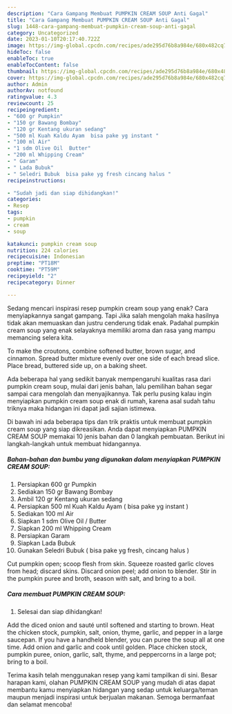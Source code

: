 ```yaml
---
description: "Cara Gampang Membuat PUMPKIN CREAM SOUP Anti Gagal"
title: "Cara Gampang Membuat PUMPKIN CREAM SOUP Anti Gagal"
slug: 1448-cara-gampang-membuat-pumpkin-cream-soup-anti-gagal
category: Uncategorized
date: 2023-01-10T20:17:40.722Z
image: https://img-global.cpcdn.com/recipes/ade295d76b8a984e/680x482cq70/pumpkin-cream-soup-foto-resep-utama.jpg
hideToc: false
enableToc: true
enableTocContent: false
thumbnail: https://img-global.cpcdn.com/recipes/ade295d76b8a984e/680x482cq70/pumpkin-cream-soup-foto-resep-utama.jpg
cover: https://img-global.cpcdn.com/recipes/ade295d76b8a984e/680x482cq70/pumpkin-cream-soup-foto-resep-utama.jpg
author: Admin
authorAv: notfound
ratingvalue: 4.3
reviewcount: 25
recipeingredient:
- "600 gr Pumpkin"
- "150 gr Bawang Bombay"
- "120 gr Kentang ukuran sedang"
- "500 ml Kuah Kaldu Ayam  bisa pake yg instant "
- "100 ml Air"
- "1 sdm Olive Oil  Butter"
- "200 ml Whipping Cream"
- " Garam"
- " Lada Bubuk"
- " Seledri Bubuk  bisa pake yg fresh cincang halus "
recipeinstructions:

- "Sudah jadi dan siap dihidangkan!"
categories:
- Resep
tags:
- pumpkin
- cream
- soup

katakunci: pumpkin cream soup 
nutrition: 224 calories
recipecuisine: Indonesian
preptime: "PT18M"
cooktime: "PT59M"
recipeyield: "2"
recipecategory: Dinner

---
```



Sedang mencari inspirasi resep pumpkin cream soup yang enak? Cara menyiapkannya sangat gampang. Tapi Jika salah mengolah maka hasilnya tidak akan memuaskan dan justru cenderung tidak enak. Padahal pumpkin cream soup yang enak selayaknya memiliki aroma dan rasa yang mampu memancing selera kita.


To make the croutons, combine softened butter, brown sugar, and cinnamon. Spread butter mixture evenly over one side of each bread slice. Place bread, buttered side up, on a baking sheet.

Ada beberapa hal yang sedikit banyak mempengaruhi kualitas rasa dari pumpkin cream soup, mulai dari jenis bahan, lalu pemilihan bahan segar sampai cara mengolah dan menyajikannya. Tak perlu pusing kalau ingin menyiapkan pumpkin cream soup enak di rumah, karena asal sudah tahu triknya maka hidangan ini dapat jadi sajian istimewa.


Di bawah ini ada beberapa tips dan trik praktis untuk membuat pumpkin cream soup yang siap dikreasikan. Anda dapat menyiapkan PUMPKIN CREAM SOUP memakai 10 jenis bahan dan 0 langkah pembuatan. Berikut ini langkah-langkah untuk membuat hidangannya.

<!--inarticleads1-->

##### Bahan-bahan dan bumbu yang digunakan dalam menyiapkan PUMPKIN CREAM SOUP:

1. Persiapkan 600 gr Pumpkin
1. Sediakan 150 gr Bawang Bombay
1. Ambil 120 gr Kentang ukuran sedang
1. Persiapkan 500 ml Kuah Kaldu Ayam ( bisa pake yg instant )
1. Sediakan 100 ml Air
1. Siapkan 1 sdm Olive Oil / Butter
1. Siapkan 200 ml Whipping Cream
1. Persiapkan  Garam
1. Siapkan  Lada Bubuk
1. Gunakan  Seledri Bubuk ( bisa pake yg fresh, cincang halus )


Cut pumpkin open; scoop flesh from skin. Squeeze roasted garlic cloves from head; discard skins. Discard onion peel; add onion to blender. Stir in the pumpkin puree and broth, season with salt, and bring to a boil. 

<!--inarticleads2-->

##### Cara membuat PUMPKIN CREAM SOUP:


1. Selesai dan siap dihidangkan!

Add the diced onion and sauté until softened and starting to brown. Heat the chicken stock, pumpkin, salt, onion, thyme, garlic, and pepper in a large saucepan. If you have a handheld blender, you can puree the soup all at one time. Add onion and garlic and cook until golden. Place chicken stock, pumpkin puree, onion, garlic, salt, thyme, and peppercorns in a large pot; bring to a boil. 

Terima kasih telah menggunakan resep yang kami tampilkan di sini. Besar harapan kami, olahan PUMPKIN CREAM SOUP yang mudah di atas dapat membantu kamu menyiapkan hidangan yang sedap untuk keluarga/teman maupun menjadi inspirasi untuk berjualan makanan. Semoga bermanfaat dan selamat mencoba!
